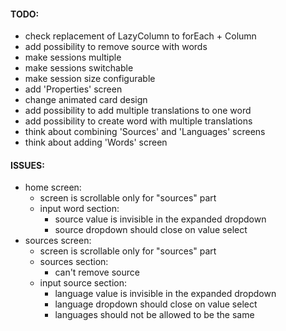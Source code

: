 #### TODO:

* check replacement of LazyColumn to forEach + Column
* add possibility to remove source with words
* make sessions multiple
* make sessions switchable
* make session size configurable
* add 'Properties' screen
* change animated card design
* add possibility to add multiple translations to one word
* add possibility to create word with multiple translations
* think about combining 'Sources' and 'Languages' screens
* think about adding 'Words' screen

#### ISSUES:

* home screen:
  * screen is scrollable only for "sources" part
  * input word section:
    * source value is invisible in the expanded dropdown
    * source dropdown should close on value select
* sources screen:
  * screen is scrollable only for "sources" part
  * sources section:
    * can't remove source
  * input source section:
    * language value is invisible in the expanded dropdown
    * language dropdown should close on value select
    * languages should not be allowed to be the same
